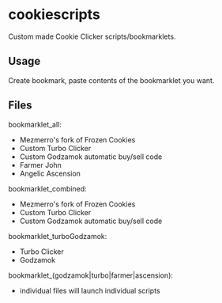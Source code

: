 # cookiescripts

Custom made Cookie Clicker scripts/bookmarklets.

## Usage

Create bookmark, paste contents of the bookmarklet you want.


## Files

bookmarklet_all:
- Mezmerro's fork of Frozen Cookies
- Custom Turbo Clicker
- Custom Godzamok automatic buy/sell code
- Farmer John
- Angelic Ascension

bookmarklet_combined:
- Mezmerro's fork of Frozen Cookies
- Custom Turbo Clicker
- Custom Godzamok automatic buy/sell code

bookmarklet_turboGodzamok:
- Turbo Clicker
- Godzamok

bookmarklet_(godzamok|turbo|farmer|ascension):
- individual files will launch individual scripts
